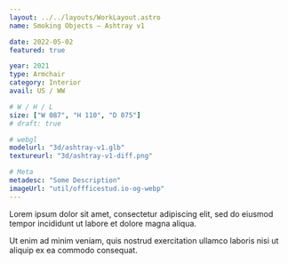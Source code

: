 ```yaml
---
layout: ../../layouts/WorkLayout.astro
name: Smoking Objects — Ashtray v1

date: 2022-05-02
featured: true

year: 2021
type: Armchair
category: Interior
avail: US / WW

# W / H / L
size: ["W 087", "H 110", "D 075"]
# draft: true

# webgl
modelurl: "3d/ashtray-v1.glb"
textureurl: "3d/ashtray-v1-diff.png"

# Meta
metadesc: "Some Description"
imageUrl: "util/offficestud.io-og-webp"
---
```


Lorem ipsum dolor sit amet, consectetur adipiscing elit, sed do eiusmod tempor incididunt ut labore et dolore magna aliqua.

Ut enim ad minim veniam, quis nostrud exercitation ullamco laboris nisi ut aliquip ex ea commodo consequat.
